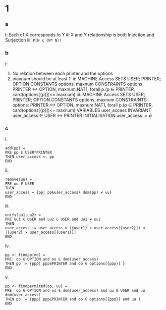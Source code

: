 # 1
### a
i: Each of X corresponds to Y 
ii: X and Y relationship is both Injection and Surjection 
iii: `P(N x (N* N))`
### b
i: 
1. No relation between each printer and the options
2. maxnum should be at least 1. 
ii: 
MACHINE Access
SETS USER; PRINTER; OPTION
CONSTANTS options, maxnum
CONSTRAINTS options: PRINTER <-> OPTION, maxnum:NAT1, forall p.(p ∈ PRINTER, card(options[{p}])<= maxnum)
iii. 
MACHINE Access
SETS USER; PRINTER; OPTION
CONSTANTS options, maxnum
CONSTRAINTS options: PRINTER <-> OPTION, maxnum:NAT1, forall p.(p ∈ PRINTER, card(options[{p}])<= maxnum)
VARIABLES user_access
INVARIANT user_access ∈ USER ↔ PRINTER
INITIALISATION user_access := ∅
### c
i. 
```
add(pp) = 
PRE pp ∈ USER*PRINTER
THEN user_access <- pp
END
```
ii. 
```
remove(uu) = 
PRE uu ∈ USER
THEN 
user_access = {pp| pp∈user_access∧ dom(pp) ≠ uu}
END
```
iii. 
```
unify(uu1,uu2) = 
PRE uu1 ∈ USER and uu2 ∈ USER and uu1 ≠ uu2
THEN 
user_access := user_access ∪ ({user1} × user_access[{user2}]) ∪ ({user2} × user_access[{user1}])
END
```
iv. 
```
pp <- findpp(oo) = 
PRE  oo ∈ OPTION and oo ∈ dom(user_access)
THEN pp := {ppp| ppp∈PRINTER and oo ∈ options[{ppp}] }
END
```
v. 
```
pp <- findpermited(oo, uu) = 
PRE  oo ∈ OPTION and oo ∈ dom(user_access) and uu ∈ USER and uu dom(user_access)
THEN pp := {ppp| ppp∈PRINTER and oo ∈ options[{ppp}] and uu }
END
```
